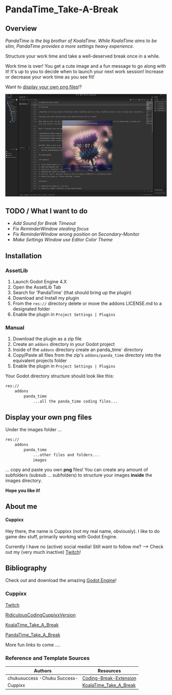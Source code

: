 # PandaTime_Take-A-Break

## Overview

_PandaTime is the big brother of KoalaTime. While KoalaTime aims to be slim, PandaTime provides a more settings heavy experience._

Structure your work time and take a well-deserved break once in a while.

Work time is over! You get a cute image and a fun message to go along with it! It's up to you to decide when to launch your next work session! Increase or decrease your work time as you see fit!

Want to [display your own png files](#display-your-own-png-files)!?

![PandaTime](readme-example.png)

## TODO / What I want to do
- _Add Sound for Break Timeout_
- _Fix ReminderWindow stealing focus_
- _Fix ReminderWindow wrong position on Secondary-Monitor_
- _Make Settings Window use Editor Color Theme_

## Installation

### AssetLib

1. Launch Godot Engine 4.X
2. Open the AssetLib Tab
3. Search for 'PandaTime' (that should bring up the plugin)
4. Download and Install my plugin
5. From the `res://` directory delete or move the addons LICENSE.md to a designated folder
6. Enable the plugin in `Project Settings | Plugins`

### Manual

1. Download the plugin as a zip file
2. Create an `addons` directory in your Godot project
3. Inside of the `addons` directory create an panda_time` directory
4. Copy/Paste all files from the zip's `addons/panda_time` directory into the equivalent projects folder
5. Enable the plugin in `Project Settings | Plugins`

Your Godot directory structure should look like this:

```
res://
	addons
		panda_time
			...all the panda_time coding files...
```

## Display your own png files

Under the images folder ...

```
res://
	addons
		panda_time
			...other files and folders...
			images
```

... copy and paste you own **png** files! You can create any amount of subfolders (subsub ... subfolders) to structure your images **inside** the images directory.

**Hope you like it!**

## About me

#### Cuppixx

Hey there, the name is Cuppixx (not my real name, obviously). I like to do game dev stuff, primarily working with Godot Engine.

Currently I have no (active) social media! Still want to follow me? --> Check out my (very much inactive) [Twitch](https://www.twitch.tv/cuppixd)!

## Bibliography

Check out and download the amazing [Godot Engine](https://godotengine.org/download)!

### Cuppixx

[Twitch](https://www.twitch.tv/cuppixd)

[RidiculousCodingCuppixxVersion](https://github.com/Cuppixx/RidiculousCodingCuppixxVersion/tree/main)

[KoalaTime_Take_A_Break](https://github.com/Cuppixx/KoalaTime_Take-A-Break)

[PandaTime_Take_A_Break](https://github.com/Cuppixx/PandaTime_Take-A-Break)

More fun links to come ....

### Reference and Template Sources

| Authors    | Resources   |
| ---------- | ----------- |
| chukusuccess -Chuku Success-     | [Coding-Break-Extension](https://github.com/chukusuccess/Coding-Break-Extension) |
| Cuppixx		           | [KoalaTime_Take_A_Break](https://github.com/Cuppixx/KoalaTime_Take-A-Break)      |
